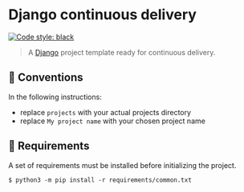# Django continuous delivery

[![Code style: black](https://img.shields.io/badge/code%20style-black-000000.svg)](https://github.com/python/black)

> A [Django](https://docs.djangoproject.com) project template ready for continuous delivery.

## 📝 Conventions

In the following instructions:

-   replace `projects` with your actual projects directory
-   replace `My project name` with your chosen project name

## 🧩 Requirements

A set of requirements must be installed before initializing the project.

```console
$ python3 -m pip install -r requirements/common.txt
